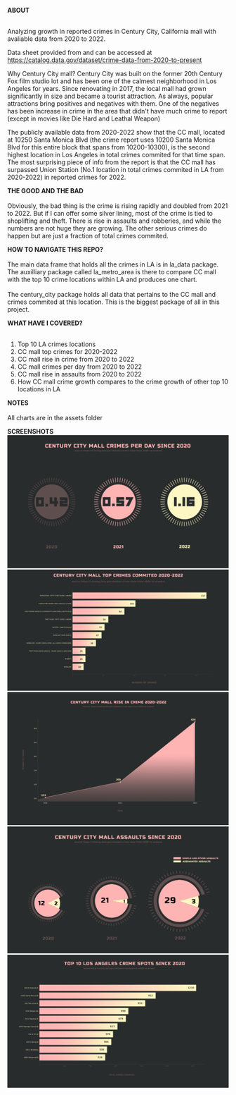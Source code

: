 
<strong>ABOUT</strong><br>
<br>

Analyzing growth in reported crimes in Century City, California mall with avaliable data from 2020 to 2022. 

Data sheet provided from and can be accessed at https://catalog.data.gov/dataset/crime-data-from-2020-to-present

Why Century City mall? Century City was built on the former 20th Century Fox film studio lot and has been one of the calmest neighborhood in Los Angeles for years. Since renovating in 2017, the local mall had grown significantly in size and became a tourist attraction. As always, popular attractions bring positives and negatives with them. One of the negatives has been increase in crime in the area that didn't have much crime to report (except in movies like Die Hard and Leathal Weapon)

The publicly available data from 2020-2022 show that the CC mall, located at 10250 Santa Monica Blvd (the crime report uses 10200 Santa Monica Blvd for this entire block that spans from 10200-10300), is the second highest location in Los Angeles in total crimes commited for that time span. The most surprising piece of info from the report is that the CC mall has surpassed Union Station (No.1 location in total crimes commited in LA from 2020-2022) in reported crimes for 2022. 

<strong>THE GOOD AND THE BAD</strong><br>
<br>
Obviously, the bad thing is the crime is rising rapidly and doubled from 2021 to 2022. But if I can offer some silver lining, most of the crime is tied to shoplifting and theft. There is rise in assaults and robberies, and while the numbers are not huge they are growing. The other serious crimes do happen but are just a fraction of total crimes commited.  

<strong>HOW TO NAVIGATE THIS REPO?</strong><br>
<br>
The main data frame that holds all the crimes in LA is in la_data package. The auxilliary package called la_metro_area is there to compare CC mall with the top 10 crime locations within LA and produces one chart.<br>
<br>
The century_city package holds all data that pertains to the CC mall and crimes commited at this location. This is the biggest package of all in this project.

<strong>WHAT HAVE I COVERED?</strong><br>
<br>
1. Top 10 LA crimes locations
2. CC mall top crimes for 2020-2022
3. CC mall rise in crime from 2020 to 2022
4. CC mall crimes per day from 2020 to 2022
5. CC mall rise in assaults from 2020 to 2022
6. How CC mall crime growth compares to the crime growth of other top 10 locations in LA

<strong>NOTES</strong><br>
<br>
All charts are in the assets folder

<strong>SCREENSHOTS</strong>
<img src="./assets/cc_mall_crimes_per_day_2020_2022.png" />
<img src="./assets/cc_mall_top_crimes_2020_2022.png" />
<img src="./assets/cc_mall_rise_in_crime_2020_2022.png" />
<img src="./assets/cc_mall_assaults_2020-2022.png" />
<img src="./assets/top_10_LA_crime_spots.png" />

